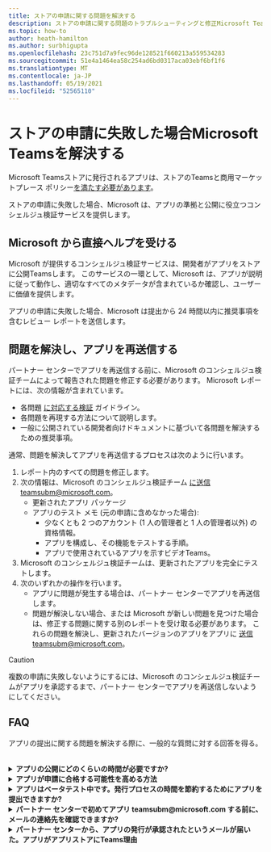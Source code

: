 ```yaml
---
title: ストアの申請に関する問題を解決する
description: ストアの申請に関する問題のトラブルシューティングと修正Microsoft Teams理解します。
ms.topic: how-to
author: heath-hamilton
ms.author: surbhigupta
ms.openlocfilehash: 23c751d7a9fec96de128521f660213a559534283
ms.sourcegitcommit: 51e4a1464ea58c254ad6bd0317aca03ebf6bf1f6
ms.translationtype: MT
ms.contentlocale: ja-JP
ms.lasthandoff: 05/19/2021
ms.locfileid: "52565110"
---
```

# <a name="resolve-issues-if-your-microsoft-teams-store-submission-fails"></a>ストアの申請に失敗した場合Microsoft Teamsを解決する

Microsoft Teamsストアに発行されるアプリは、ストアのTeamsと[](~/concepts/deploy-and-publish/appsource/prepare/teams-store-validation-guidelines.md)商用マーケットプレース ポリシー[を満たす必要があります](/legal/marketplace/certification-policies)。

ストアの申請に失敗した場合、Microsoft は、アプリの準拠と公開に役立つコンシェルジュ検証サービスを提供します。

## <a name="get-help-directly-from-microsoft"></a>Microsoft から直接ヘルプを受ける

Microsoft が提供するコンシェルジュ検証サービスは、開発者がアプリをストアに公開Teamsします。 このサービスの一環として、Microsoft は、アプリが説明に従って動作し、適切なすべてのメタデータが含まれているか確認し、ユーザーに価値を提供します。

アプリの申請に失敗した場合、Microsoft は提出から 24 時間以内に推奨事項を含むレビュー レポートを送信します。

## <a name="resolve-issues-and-resubmit-your-app"></a>問題を解決し、アプリを再送信する

パートナー センターでアプリを再送信する前に、Microsoft のコンシェルジュ検証チームによって報告された問題を修正する必要があります。 Microsoft レポートには、次の情報が含まれています。

* 各問題 [に対応する検証](~/concepts/deploy-and-publish/appsource/prepare/teams-store-validation-guidelines.md) ガイドライン。
* 各問題を再現する方法について説明します。
* 一般に公開されている開発者向けドキュメントに基づいて各問題を解決するための推奨事項。

通常、問題を解決してアプリを再送信するプロセスは次のように行います。

1. レポート内のすべての問題を修正します。
1. 次の情報は、Microsoft のコンシェルジュ検証チーム <a href="mailto:teamsubm@microsoft.com">に送信</a>teamsubm@microsoft.com。
   * 更新されたアプリ パッケージ
   * アプリのテスト メモ (元の申請に含めなかった場合):
      * 少なくとも 2 つのアカウント (1 人の管理者と 1 人の管理者以外) の資格情報。
      * アプリを構成し、その機能をテストする手順。
      * アプリで使用されているアプリを示すビデオTeams。
1. Microsoft のコンシェルジュ検証チームは、更新されたアプリを完全にテストします。
1. 次のいずれかの操作を行います。
   * アプリに問題が発生する場合は、パートナー センターでアプリを再送信します。
   * 問題が解決しない場合、または Microsoft が新しい問題を見つけた場合は、修正する問題に関する別のレポートを受け取る必要があります。 これらの問題を解決し、更新されたバージョンのアプリをアプリに <a href="mailto:teamsubm@microsoft.com">送信</a>teamsubm@microsoft.com。

> [!CAUTION]
> 複数の申請に失敗しないようにするには、Microsoft のコンシェルジュ検証チームがアプリを承認するまで、パートナー センターでアプリを再送信しないようにしてください。

## <a name="faq"></a>FAQ

アプリの提出に関する問題を解決する際に、一般的な質問に対する回答を得る。

<br>

<details>

<summary><b>アプリの公開にどのくらいの時間が必要ですか?</b></summary>

ストアの申請に問題がない場合、アプリは 1 ~ 2 営業日以内に発行されます。 アプリが失敗した場合、Microsoft のチームが問題を解決するための推奨事項を提供します。 これらの修正を行い、更新されたアプリをそのチームに再送信すると、アプリを発行する準備ができているか、さらに作業が必要な場合は、24 時間以内に通知されます。

<br>

</details>

<details>

<summary><b>アプリが申請に合格する可能性を高める方法</b></summary>

次の手順を実行すると、申請が成功する可能性があります。

1. 設計ガイドラインに基づいて[Teamsを開発します](~/concepts/design/design-teams-app-overview.md)。
1. アプリがストア検証ガイドラインと Microsoft Teams[認定](~/concepts/deploy-and-publish/appsource/prepare/teams-store-validation-guidelines.md)ポリシーに準拠[している必要があります](/legal/marketplace/certification-policies)。
1. アプリ検証ツールを使用してアプリ Microsoft Teams[をテストします](https://dev.teams.microsoft.com/appvalidation.html)。
1. [ストアの申請Teams準備します](~/concepts/deploy-and-publish/appsource/prepare/submission-checklist.md)。

<br>

</details>

<details>

<summary><b>アプリはベータテスト中です。発行プロセスの時間を節約するためにアプリを提出できますか?</b></summary>

いいえ。 Microsoft は、実稼働対応アプリのみを検証します。

<br>

</details>

<details>

<summary><b>パートナー センターで初めてアプリ teamsubm@microsoft.com する前に、メールの連絡先を確認できますか?</b></summary>

いいえ。 Microsoft は、パートナー センターで初めてアプリを提出するまで、アプリの検証を開始しない。

<br>

</details>

<details>

<summary><b>パートナー センターから、アプリの発行が承認されたというメールが届いた。アプリがアプリストアにTeams理由</b></summary>

アプリが承認されると、発行には通常、アプリの機能に応じて 1 ~ 2 営業日かかる場合があります。2 営業日以内にアプリが公開されていない場合は、アプリに問い<a href="mailto:teamsubm@microsoft.com">合わせて teamsubm@microsoft.com。</a>

<br>

</details>
